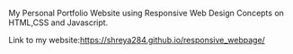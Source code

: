 
My Personal Portfolio Website using Responsive Web Design Concepts on HTML,CSS and Javascript.

Link to my website:https://shreya284.github.io/responsive_webpage/
